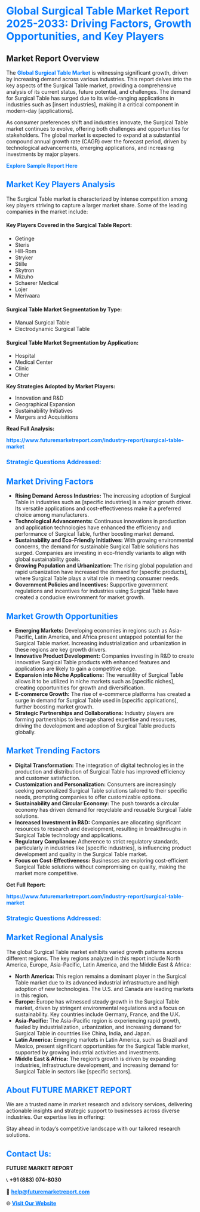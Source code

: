 <h1 style="color: #007BFF;">Global Surgical Table Market Report 2025-2033: Driving Factors, Growth Opportunities, and Key Players</h1>

<section id="overview">
<h2>Market Report Overview</h2>
<p>The <a href="https://www.futuremarketreport.com/industry-report/surgical-table-market" style="color: #007BFF; text-decoration: none;"><strong>Global Surgical Table Market</strong></a> is witnessing significant growth, driven by increasing demand across various industries. This report delves into the key aspects of the Surgical Table market, providing a comprehensive analysis of its current status, future potential, and challenges. The demand for Surgical Table has surged due to its wide-ranging applications in industries such as [insert industries], making it a critical component in modern-day [applications].</p>
<p>As consumer preferences shift and industries innovate, the Surgical Table market continues to evolve, offering both challenges and opportunities for stakeholders. The global market is expected to expand at a substantial compound annual growth rate (CAGR) over the forecast period, driven by technological advancements, emerging applications, and increasing investments by major players.</p>
</section>

<section id="overview">
<p><a href="https://www.futuremarketreport.com/request-sample/reportId=50646" style="color: #007BFF; text-decoration: none;"><strong>Explore Sample Report Here</strong></a></p>
</section>

<section id="key-players">
<h2 style="color: #007BFF;">Market Key Players Analysis</h2>
<p>The Surgical Table market is characterized by intense competition among key players striving to capture a larger market share. Some of the leading companies in the market include:</p>
<h4>Key Players Covered in the Surgical Table Report:</h4>
<ul><li>Getinge</li><li>Steris</li><li>Hill-Rom</li><li>Stryker</li><li>Stille</li><li>Skytron</li><li>Mizuho</li><li>Schaerer Medical</li><li>Lojer</li><li>Merivaara</li></ul>
<h4>Surgical Table Market Segmentation by Type:</h4>
<ul><li>Manual Surgical Table</li><li>Electrodynamic Surgical Table</li></ul>

<h4>Surgical Table Market Segmentation by Application:</h4>
<ul><li>Hospital</li><li>Medical Center</li><li>Clinic</li><li>Other</li></ul>
<p><strong>Key Strategies Adopted by Market Players:</strong></p>
<ul>
<li>Innovation and R&D</li>
<li>Geographical Expansion</li>
<li>Sustainability Initiatives</li>
<li>Mergers and Acquisitions</li>
</ul>
</section>

<section>
<p><strong>Read Full Analysis: </strong></p><a href="https://www.futuremarketreport.com/industry-report/surgical-table-market" style="color: #007BFF; text-decoration: none;"><strong>https://www.futuremarketreport.com/industry-report/surgical-table-market</strong></a>
<h3 style="color: #007BFF;">Strategic Questions Addressed:</h3>
</section>

<section id="driving-factors">
<h2 style="color: #007BFF;">Market Driving Factors</h2>
<ul>
<li><strong>Rising Demand Across Industries:</strong> The increasing adoption of Surgical Table in industries such as [specific industries] is a major growth driver. Its versatile applications and cost-effectiveness make it a preferred choice among manufacturers.</li>
<li><strong>Technological Advancements:</strong> Continuous innovations in production and application technologies have enhanced the efficiency and performance of Surgical Table, further boosting market demand.</li>
<li><strong>Sustainability and Eco-Friendly Initiatives:</strong> With growing environmental concerns, the demand for sustainable Surgical Table solutions has surged. Companies are investing in eco-friendly variants to align with global sustainability goals.</li>
<li><strong>Growing Population and Urbanization:</strong> The rising global population and rapid urbanization have increased the demand for [specific products], where Surgical Table plays a vital role in meeting consumer needs.</li>
<li><strong>Government Policies and Incentives:</strong> Supportive government regulations and incentives for industries using Surgical Table have created a conducive environment for market growth.</li>
</ul>
</section>

<section id="growth-opportunities">
<h2 style="color: #007BFF;">Market Growth Opportunities</h2>
<ul>
<li><strong>Emerging Markets:</strong> Developing economies in regions such as Asia-Pacific, Latin America, and Africa present untapped potential for the Surgical Table market. Increasing industrialization and urbanization in these regions are key growth drivers.</li>
<li><strong>Innovative Product Development:</strong> Companies investing in R&D to create innovative Surgical Table products with enhanced features and applications are likely to gain a competitive edge.</li>
<li><strong>Expansion into Niche Applications:</strong> The versatility of Surgical Table allows it to be utilized in niche markets such as [specific niches], creating opportunities for growth and diversification.</li>
<li><strong>E-commerce Growth:</strong> The rise of e-commerce platforms has created a surge in demand for Surgical Table used in [specific applications], further boosting market growth.</li>
<li><strong>Strategic Partnerships and Collaborations:</strong> Industry players are forming partnerships to leverage shared expertise and resources, driving the development and adoption of Surgical Table products globally.</li>
</ul>
</section>

<section id="trending-factors">
<h2 style="color: #007BFF;">Market Trending Factors</h2>
<ul>
<li><strong>Digital Transformation:</strong> The integration of digital technologies in the production and distribution of Surgical Table has improved efficiency and customer satisfaction.</li>
<li><strong>Customization and Personalization:</strong> Consumers are increasingly seeking personalized Surgical Table solutions tailored to their specific needs, prompting companies to offer customizable options.</li>
<li><strong>Sustainability and Circular Economy:</strong> The push towards a circular economy has driven demand for recyclable and reusable Surgical Table solutions.</li>
<li><strong>Increased Investment in R&D:</strong> Companies are allocating significant resources to research and development, resulting in breakthroughs in Surgical Table technology and applications.</li>
<li><strong>Regulatory Compliance:</strong> Adherence to strict regulatory standards, particularly in industries like [specific industries], is influencing product development and quality in the Surgical Table market.</li>
<li><strong>Focus on Cost-Effectiveness:</strong> Businesses are exploring cost-efficient Surgical Table solutions without compromising on quality, making the market more competitive.</li>
</ul>
</section>

<section>
<p><strong>Get Full Report: </strong></p><a href="https://www.futuremarketreport.com/industry-report/surgical-table-market" style="color: #007BFF; text-decoration: none;"><strong>https://www.futuremarketreport.com/industry-report/surgical-table-market</strong></a>
<h3 style="color: #007BFF;">Strategic Questions Addressed:</h3>
</section>


<section id="regional-analysis">
<h2 style="color: #007BFF;">Market Regional Analysis</h2>
<p>The global Surgical Table market exhibits varied growth patterns across different regions. The key regions analyzed in this report include North America, Europe, Asia-Pacific, Latin America, and the Middle East & Africa:</p>
<ul>
<li><strong>North America:</strong> This region remains a dominant player in the Surgical Table market due to its advanced industrial infrastructure and high adoption of new technologies. The U.S. and Canada are leading markets in this region.</li>
<li><strong>Europe:</strong> Europe has witnessed steady growth in the Surgical Table market, driven by stringent environmental regulations and a focus on sustainability. Key countries include Germany, France, and the U.K.</li>
<li><strong>Asia-Pacific:</strong> The Asia-Pacific region is experiencing rapid growth, fueled by industrialization, urbanization, and increasing demand for Surgical Table in countries like China, India, and Japan.</li>
<li><strong>Latin America:</strong> Emerging markets in Latin America, such as Brazil and Mexico, present significant opportunities for the Surgical Table market, supported by growing industrial activities and investments.</li>
<li><strong>Middle East & Africa:</strong> The region’s growth is driven by expanding industries, infrastructure development, and increasing demand for Surgical Table in sectors like [specific sectors].</li>
</ul>
</section>

<footer>
<h2 style="color: #007BFF;">About FUTURE MARKET REPORT</h2>
<p>We are a trusted name in market research and advisory services, delivering actionable insights and strategic support to businesses across diverse industries. Our expertise lies in offering:</p>

<p>Stay ahead in today’s competitive landscape with our tailored research solutions.</p>

<h2 style="color: #007BFF;">Contact Us:</h2>
<p><strong>FUTURE MARKET REPORT</strong></p>
<p>📞 <strong>+91 (883) 074-8030</strong></p>
<p>📧 <strong><a href="mailto:help@futuremarketreport.com" style="color: #007BFF;">help@futuremarketreport.com</a></strong></p>
<p>🌐 <strong><a href="https://www.futuremarketreport.com/" style="color: #007BFF;">Visit Our Website</a></strong></p>
</footer>